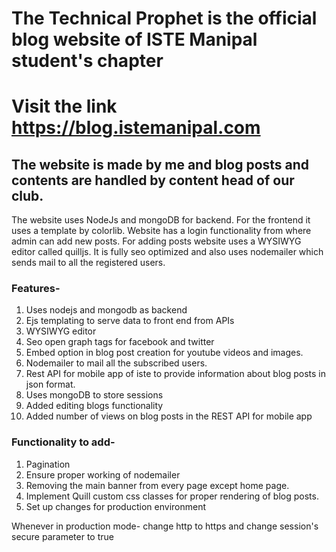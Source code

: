 # The Technical Prophet is the official blog website of ISTE Manipal student's chapter

# Visit the link https://blog.istemanipal.com 

## The website is made by me and blog posts and contents are handled by content head of our club.
The website uses NodeJs and mongoDB for backend. For the frontend it uses a template by colorlib.
Website has a login functionality from where admin can add new posts. For adding posts website uses a WYSIWYG editor called quilljs.
It is fully seo optimized and also uses nodemailer which sends mail to all the registered users.

### Features-
1. Uses nodejs and mongodb as backend
1. Ejs templating to serve data to front end from APIs
1. WYSIWYG editor
1. Seo open graph tags for facebook and twitter
1. Embed option in blog post creation for youtube videos and images.
1. Nodemailer to mail all the subscribed users.
1. Rest API for mobile app of iste to provide information about blog posts in json format.
1. Uses mongoDB to store sessions
1. Added editing blogs functionality
1. Added number of views on blog posts in the REST API for mobile app

### Functionality to add-
1. Pagination
1. Ensure proper working of nodemailer
1. Removing the main banner from every page except home page.
1. Implement Quill custom css classes for proper rendering of blog posts.
1. Set up changes for production environment

Whenever in production mode-
change http to https and change session's secure parameter to true

